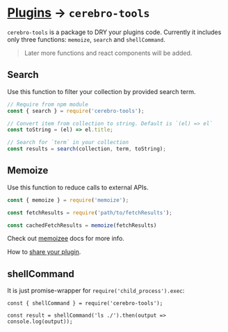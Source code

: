 # <a href="../plugins.md">Plugins</a> → `cerebro-tools`
`cerebro-tools` is a package to DRY your plugins code. Currently it includes only three functions: `memoize`, `search` and `shellCommand`. 

> Later more functions and react components will be added.

## Search
Use this function to filter your collection by provided search term.
```js
// Require from npm module
const { search } = require('cerebro-tools');

// Convert item from collection to string. Default is `(el) => el`
const toString = (el) => el.title;

// Search for `term` in your collection
const results = search(collection, term, toString);
```

## Memoize
Use this function to reduce calls to external APIs.

```js
const { memoize } = require('memoize');

const fetchResults = require('path/to/fetchResults');

const cachedFetchResults = memoize(fetchResults)
```

Check out [memoizee](https://github.com/medikoo/memoizee) docs for more info.

How to [share your plugin](./share.md).

## shellCommand

It is just promise-wrapper for `require('child_process').exec`:

```
const { shellCommand } = require('cerebro-tools');

const result = shellCommand('ls ./').then(output => console.log(output));
```

